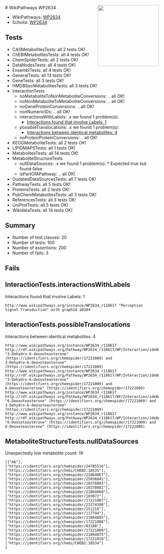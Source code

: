 <img style="float: right; width: 200px" src="https://upload.wikimedia.org/wikipedia/commons/thumb/8/83/Wplogo_with_text_500.png/640px-Wplogo_with_text_500.png" />
# WikiPathways WP2634

* WikiPathways: [WP2634](https://identifiers.org/wikipathways:WP2634)
* Scholia: [WP2634](https://scholia.toolforge.org/wikipathways/WP2634)
## Tests
* CASMetabolitesTests: all 2 tests OK!
* ChEBIMetabolitesTests: all 4 tests OK!
* ChemSpiderTests: all 2 tests OK!
* DataNodesTests: all 4 tests OK!
* EnsemblTests: all 4 tests OK!
* GeneralTests: all 13 tests OK!
* GeneTests: all 3 tests OK!
* HMDBSecMetabolitesTests: all 3 tests OK!
* InteractionTests
    * noMetaboliteToNonMetaboliteConversions: .. all OK!
    * noNonMetaboliteToMetaboliteConversions: .. all OK!
    * noGeneProteinConversions: .. all OK!
    * nonNumericIDs: .. all OK!
    * interactionsWithLabels: .x we found 1 problem(s):
        * [Interactions found that involve Labels: 1](#630d2678)
    * possibleTranslocations: .x we found 1 problem(s):
        * [Interactions between identical metabolites: 4](#d59038c7)
    * noProteinProteinConversions: .. all OK!
* KEGGMetaboliteTests: all 2 tests OK!
* LIPIDMAPSTests: all 1 tests OK!
* MetabolitesTests: all 14 tests OK!
* MetaboliteStructureTests
    * nullDataSources: .x we found 1 problem(s):
            * Expected true but found false
    * isPartOfAPathway: .. all OK!
* OudatedDataSourcesTests: all 7 tests OK!
* PathwayTests: all 5 tests OK!
* ProteinsTests: all 2 tests OK!
* PubChemMetabolitesTests: all 3 tests OK!
* ReferencesTests: all 3 tests OK!
* UniProtTests: all 5 tests OK!
* WikidataTests: all 14 tests OK!


## Summary

* Number of test classes: 20
* Number of tests: 100
* Number of assertions: 200
* Number of fails: 3

## Fails

<a name="630d2678" />

## InteractionTests.interactionsWithLabels

Interactions found that involve Labels: 1
```
http://www.wikipathways.org/instance/WP2634_r118617 "Perception
Signal Transduction" with graphId a9104
```

<a name="d59038c7" />

## InteractionTests.possibleTranslocations

Interactions between identical metabolites: 4
```
http://www.wikipathways.org/instance/WP2634_r118617 http://rdf.wikipathways.org/Pathway/WP2634_r118617/WP/Interaction/ide8d267f7 "3-Dehydro-6-deoxoteasterone" (https://identifiers.org/chemspider/17221009) and 
3-Dehydro-6-deoxoteasterone" (https://identifiers.org/chemspider/17221009)
http://www.wikipathways.org/instance/WP2634_r118617 http://rdf.wikipathways.org/Pathway/WP2634_r118617/WP/Interaction/ide8d267f7 "3-Dehydro-6-deoxoteasterone" (https://identifiers.org/chemspider/17221009) and 
6-Deoxoteasterone" (https://identifiers.org/chemspider/17221009)
http://www.wikipathways.org/instance/WP2634_r118617 http://rdf.wikipathways.org/Pathway/WP2634_r118617/WP/Interaction/ide8d267f7 "6-Deoxoteasterone" (https://identifiers.org/chemspider/17221009) and 
3-Dehydro-6-deoxoteasterone" (https://identifiers.org/chemspider/17221009)
http://www.wikipathways.org/instance/WP2634_r118617 http://rdf.wikipathways.org/Pathway/WP2634_r118617/WP/Interaction/ide8d267f7 "6-Deoxoteasterone" (https://identifiers.org/chemspider/17221009) and 
6-Deoxoteasterone" (https://identifiers.org/chemspider/17221009)
```

<a name="91904192" />

## MetaboliteStructureTests.nullDataSources

Unexpectedly low metabolite count: 19
```
[["mb"],
["https://identifiers.org/chemspider/24785516"],
["https://identifiers.org/chebi/CHEBI:18535"],
["https://identifiers.org/chemspider/21864867"],
["https://identifiers.org/chemspider/25936841"],
["https://identifiers.org/chemspider/10378883"],
["https://identifiers.org/chemspider/10378882"],
["https://identifiers.org/chemspider/21864868"],
["https://identifiers.org/chemspider/103072"],
["https://identifiers.org/chemspider/17221007"],
["https://identifiers.org/chemspider/21374398"],
["https://identifiers.org/chemspider/151215"],
["https://identifiers.org/chemspider/117794"],
["https://identifiers.org/chemspider/21864885"],
["https://identifiers.org/chemspider/17221008"],
["https://identifiers.org/chemspider/83160"],
["https://identifiers.org/chemspider/17221009"],
["https://identifiers.org/chemspider/21864875"],
["https://identifiers.org/chemspider/17221010"],
["https://identifiers.org/chebi/CHEBI:18534"]
]
```

